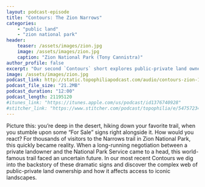 ```yaml
---
layout: podcast-episode
title: "Contours: The Zion Narrows"
categories:
    - "public land"
    - "zion national park"
header:
    teaser: /assets/images/zion.jpg
    image: /assets/images/zion.jpg
    caption: "Zion National Park (Tony Cannistra)"
author_profile: false
excerpt: "Our second `Contours` short explores public-private land ownership and how it affects access to iconic landscapes."
image: /assets/images/zion.jpg
podcast_link: http://static.topophiliapodcast.com/audio/contours-zion-11-26-final.mp3
podcast_file_size: "21.2MB"
podcast_duration: "12:00"
podcast_length: 21195120
#itunes_link: "https://itunes.apple.com/us/podcast/id1376740928"
#stitcher_link: "https://www.stitcher.com/podcast/topophilia/e/54757234?autoplay=true"
---
```


Picture this: you’re deep in the desert, hiking down your favorite trail, when you stumble upon some “For Sale” signs right alongside it. How would you react? For thousands of visitors to the Narrows trail in Zion National Park, this quickly became reality. When a long-running negotiation between a private landowner and the National Park Service came to a head, this world-famous trail faced an uncertain future. In our most recent Contours we dig into the backstory of these dramatic signs and discover the complex web of public-private land ownership and how it affects access to iconic landscapes.

